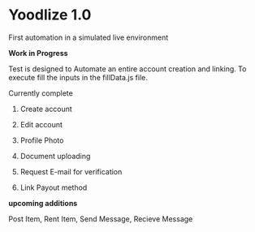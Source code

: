 # Yoodlize 1.0
First automation in a simulated live environment

**Work in Progress**

Test is designed to Automate an entire account creation and linking. 
To execute fill the inputs in the fillData.js file.

Currently complete
1. Create account
2. Edit account
3. Profile Photo
4. Document uploading
5. Request E-mail for verification 

6. Link Payout method


**upcoming additions**

Post Item,
Rent Item,
Send Message,
Recieve Message

